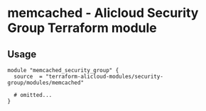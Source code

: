 # memcached - Alicloud Security Group Terraform module

## Usage

```hcl
module "memcached_security_group" {
  source  = "terraform-alicloud-modules/security-group/modules/memcached"

  # omitted...
}
```

<!-- BEGINNING OF PRE-COMMIT-TERRAFORM DOCS HOOK -->
<!-- END OF PRE-COMMIT-TERRAFORM DOCS HOOK -->
